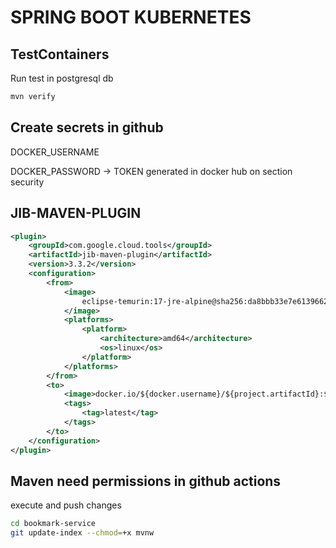 # SPRING BOOT KUBERNETES

## TestContainers

Run test in postgresql db

```bash
mvn verify
```

## Create secrets in github

DOCKER_USERNAME

DOCKER_PASSWORD -> TOKEN generated in docker hub on section security

## JIB-MAVEN-PLUGIN

```XML
<plugin>
    <groupId>com.google.cloud.tools</groupId>
    <artifactId>jib-maven-plugin</artifactId>
    <version>3.3.2</version>
    <configuration>
        <from>
            <image>
                eclipse-temurin:17-jre-alpine@sha256:da8bbb33e7e61396625b2e47dee1e6f6c164a0321ed4a80b2054a9a398057570
            </image>
            <platforms>
                <platform>
                    <architecture>amd64</architecture>
                    <os>linux</os>
                </platform>
            </platforms>
        </from>
        <to>
            <image>docker.io/${docker.username}/${project.artifactId}:${project.version}</image>
            <tags>
                <tag>latest</tag>
            </tags>
        </to>
    </configuration>
</plugin>
```

## Maven need permissions in github actions

execute and push changes

```bash
cd bookmark-service
git update-index --chmod=+x mvnw
```

